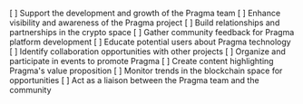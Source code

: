 [ ] Support the development and growth of the Pragma team
[ ] Enhance visibility and awareness of the Pragma project
[ ] Build relationships and partnerships in the crypto space
[ ] Gather community feedback for Pragma platform development
[ ] Educate potential users about Pragma technology
[ ] Identify collaboration opportunities with other projects
[ ] Organize and participate in events to promote Pragma
[ ] Create content highlighting Pragma's value proposition
[ ] Monitor trends in the blockchain space for opportunities
[ ] Act as a liaison between the Pragma team and the community